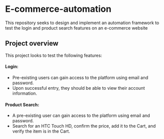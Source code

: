 # E-commerce-automation
This repository seeks to design and implement an automation framework to test the login and product search features on an e-commerce website

## Project overview
This project looks to test the following features: 

#### Login:
 - Pre-existing users can gain access to the platform using email and password.
 - Upon successful entry, they should be able to view their account information.
#### Product Search:
 - A pre-existing user can gain access to the platform using email and password.
 - Search for an HTC Touch HD, confirm the price, add it to the Cart, and verify the item is in the Cart.
